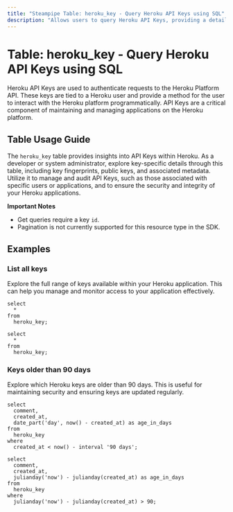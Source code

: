 ```yaml
---
title: "Steampipe Table: heroku_key - Query Heroku API Keys using SQL"
description: "Allows users to query Heroku API Keys, providing a detailed view of each key’s id, fingerprint, public key, and other related information."
---
```


# Table: heroku_key - Query Heroku API Keys using SQL

Heroku API Keys are used to authenticate requests to the Heroku Platform API. These keys are tied to a Heroku user and provide a method for the user to interact with the Heroku platform programmatically. API Keys are a critical component of maintaining and managing applications on the Heroku platform.

## Table Usage Guide

The `heroku_key` table provides insights into API Keys within Heroku. As a developer or system administrator, explore key-specific details through this table, including key fingerprints, public keys, and associated metadata. Utilize it to manage and audit API Keys, such as those associated with specific users or applications, and to ensure the security and integrity of your Heroku applications.

**Important Notes**
- Get queries require a key `id`.
- Pagination is not currently supported for this resource type in the SDK.

## Examples

### List all keys
Explore the full range of keys available within your Heroku application. This can help you manage and monitor access to your application effectively.

```sql+postgres
select
  *
from
  heroku_key;
```

```sql+sqlite
select
  *
from
  heroku_key;
```

### Keys older than 90 days
Explore which Heroku keys are older than 90 days. This is useful for maintaining security and ensuring keys are updated regularly.

```sql+postgres
select
  comment,
  created_at,
  date_part('day', now() - created_at) as age_in_days
from
  heroku_key
where
  created_at < now() - interval '90 days';
```

```sql+sqlite
select
  comment,
  created_at,
  julianday('now') - julianday(created_at) as age_in_days
from
  heroku_key
where
  julianday('now') - julianday(created_at) > 90;
```